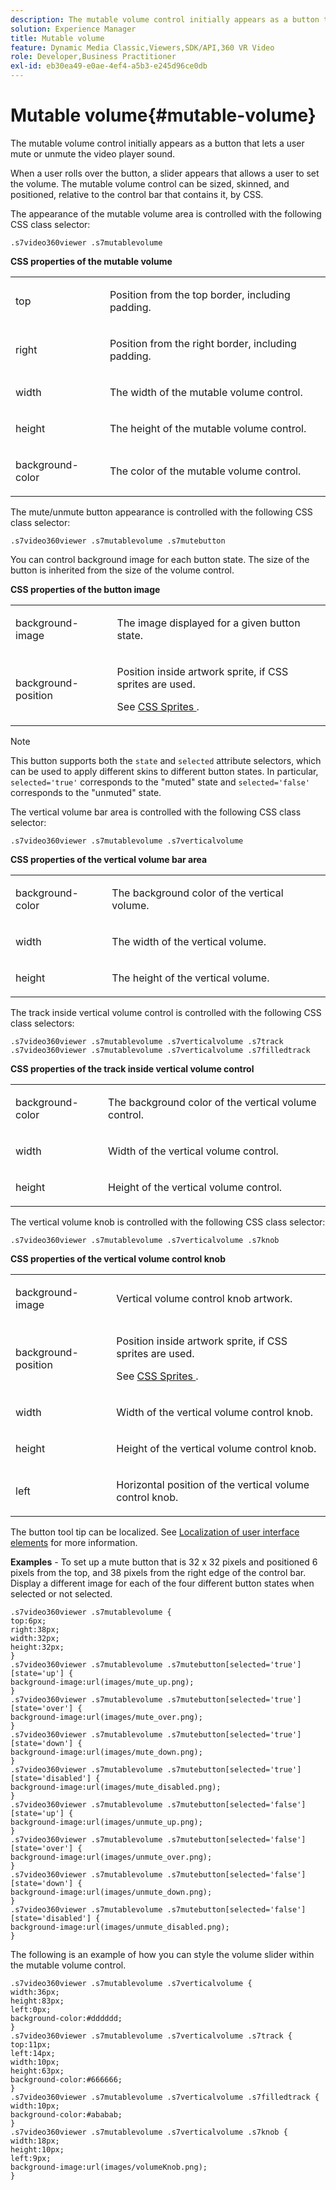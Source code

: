 ```yaml
---
description: The mutable volume control initially appears as a button that lets a user mute or unmute the video player sound.
solution: Experience Manager
title: Mutable volume
feature: Dynamic Media Classic,Viewers,SDK/API,360 VR Video
role: Developer,Business Practitioner
exl-id: eb30ea49-e0ae-4ef4-a5b3-e245d96ce0db
---
```

# Mutable volume{#mutable-volume}

The mutable volume control initially appears as a button that lets a user mute or unmute the video player sound.

<!--<a id="section_061E550C1C1D4DB2BD663A898895B38C"></a>-->

When a user rolls over the button, a slider appears that allows a user to set the volume. The mutable volume control can be sized, skinned, and positioned, relative to the control bar that contains it, by CSS.

The appearance of the mutable volume area is controlled with the following CSS class selector:

```
.s7video360viewer .s7mutablevolume
```

**CSS properties of the mutable volume**

<table id="table_C48C56E696304C9BAFEE71BA9EA9A174"> 
 <tbody> 
  <tr> 
   <td colname="col1"> <p> <span class="codeph"> top </span> </p> </td> 
   <td colname="col2"> <p> Position from the top border, including padding. </p> </td> 
  </tr> 
  <tr> 
   <td colname="col1"> <p> <span class="codeph"> right </span> </p> </td> 
   <td colname="col2"> <p> Position from the right border, including padding. </p> </td> 
  </tr> 
  <tr> 
   <td colname="col1"> <p> <span class="codeph"> width </span> </p> </td> 
   <td colname="col2"> <p> The width of the mutable volume control. </p> </td> 
  </tr> 
  <tr> 
   <td colname="col1"> <p> <span class="codeph"> height </span> </p> </td> 
   <td colname="col2"> <p>The height of the mutable volume control. </p> </td> 
  </tr> 
  <tr> 
   <td colname="col1"> <p> <span class="codeph"> background-color </span> </p> </td> 
   <td colname="col2"> <p> The color of the mutable volume control. </p> </td> 
  </tr> 
 </tbody> 
</table>

The mute/unmute button appearance is controlled with the following CSS class selector:

```
.s7video360viewer .s7mutablevolume .s7mutebutton
```

You can control background image for each button state. The size of the button is inherited from the size of the volume control.

**CSS properties of the button image**

<table id="table_46903DCACF314426B67783167ADF7715"> 
 <tbody> 
  <tr> 
   <td colname="col1"> <p> <span class="codeph"> background-image </span> </p> </td> 
   <td colname="col2"> <p> The image displayed for a given button state. </p> </td> 
  </tr> 
  <tr> 
   <td colname="col1"> <p> <span class="codeph"> background-position </span> </p> </td> 
   <td colname="col2"> <p> Position inside artwork sprite, if CSS sprites are used. </p> <p>See <a href="../../../c-html5-aem-asset-viewers/c-html5-aem-video360/c-html5-aem-video360-customizingviewer/c-html5-aem-video360-customizingviewer.md#section-9b6d8d601cb441d08214dada7bb4eddc" format="dita" scope="local"> CSS Sprites </a>. </p> </td> 
  </tr> 
 </tbody> 
</table>

>[!NOTE]
>
>This button supports both the `state` and `selected` attribute selectors, which can be used to apply different skins to different button states. In particular, `selected='true'` corresponds to the "muted" state and `selected='false'` corresponds to the "unmuted" state.

The vertical volume bar area is controlled with the following CSS class selector:

```
.s7video360viewer .s7mutablevolume .s7verticalvolume
```

**CSS properties of the vertical volume bar area**

<table id="table_966826FB81114362A8D81D1EED38D512"> 
 <tbody> 
  <tr> 
   <td colname="col1"> <p> <span class="codeph"> background-color </span> </p> </td> 
   <td colname="col2"> <p> The background color of the vertical volume. </p> </td> 
  </tr> 
  <tr> 
   <td colname="col1"> <p> <span class="codeph"> width </span> </p> </td> 
   <td colname="col2"> <p> The width of the vertical volume. </p> </td> 
  </tr> 
  <tr> 
   <td colname="col1"> <p> <span class="codeph"> height </span> </p> </td> 
   <td colname="col2"> <p> The height of the vertical volume. </p> </td> 
  </tr> 
 </tbody> 
</table>

The track inside vertical volume control is controlled with the following CSS class selectors:

```
.s7video360viewer .s7mutablevolume .s7verticalvolume .s7track 
.s7video360viewer .s7mutablevolume .s7verticalvolume .s7filledtrack
```

**CSS properties of the track inside vertical volume control**

<table id="table_21E9AD3FBC8C4437BA02E5CD1BF7E831"> 
 <tbody> 
  <tr> 
   <td colname="col1"> <p> <span class="codeph"> background-color </span> </p> </td> 
   <td colname="col2"> <p> The background color of the vertical volume control. </p> </td> 
  </tr> 
  <tr> 
   <td colname="col1"> <p> <span class="codeph"> width </span> </p> </td> 
   <td colname="col2"> <p>Width of the vertical volume control. </p> </td> 
  </tr> 
  <tr> 
   <td colname="col1"> <p> <span class="codeph"> height </span> </p> </td> 
   <td colname="col2"> <p>Height of the vertical volume control. </p> </td> 
  </tr> 
 </tbody> 
</table>

The vertical volume knob is controlled with the following CSS class selector:

```
.s7video360viewer .s7mutablevolume .s7verticalvolume .s7knob
```

**CSS properties of the vertical volume control knob**

<table id="table_709D64AF815341A5B50ED72CCB350F2E"> 
 <tbody> 
  <tr> 
   <td colname="col1"> <p> <span class="codeph"> background-image </span> </p> </td> 
   <td colname="col2"> <p> Vertical volume control knob artwork. </p> </td> 
  </tr> 
  <tr> 
   <td colname="col1"> <p> <span class="codeph"> background-position </span> </p> </td> 
   <td colname="col2"> <p> Position inside artwork sprite, if CSS sprites are used. </p> <p>See <a href="../../../c-html5-aem-asset-viewers/c-html5-aem-video360/c-html5-aem-video360-customizingviewer/c-html5-aem-video360-customizingviewer.md#section-9b6d8d601cb441d08214dada7bb4eddc" format="dita" scope="local"> CSS Sprites </a>. </p> </td> 
  </tr> 
  <tr> 
   <td colname="col1"> <p> <span class="codeph"> width </span> </p> </td> 
   <td colname="col2"> <p>Width of the vertical volume control knob. </p> </td> 
  </tr> 
  <tr> 
   <td colname="col1"> <p> <span class="codeph"> height </span> </p> </td> 
   <td colname="col2"> <p>Height of the vertical volume control knob. </p> </td> 
  </tr> 
  <tr> 
   <td colname="col1"> <p> <span class="codeph"> left </span> </p> </td> 
   <td colname="col2"> <p>Horizontal position of the vertical volume control knob. </p> </td> 
  </tr> 
 </tbody> 
</table>

The button tool tip can be localized. See [Localization of user interface elements](../../../c-html5-aem-asset-viewers/c-html5-aem-video360/c-html5-aem-video360-localization.md#concept-16262b8096474d6c9c018c3e99110dd1) for more information.

**Examples** - To set up a mute button that is 32 x 32 pixels and positioned 6 pixels from the top, and 38 pixels from the right edge of the control bar. Display a different image for each of the four different button states when selected or not selected.

```
.s7video360viewer .s7mutablevolume { 
top:6px; 
right:38px; 
width:32px; 
height:32px; 
} 
.s7video360viewer .s7mutablevolume .s7mutebutton[selected='true'][state='up'] { 
background-image:url(images/mute_up.png); 
} 
.s7video360viewer .s7mutablevolume .s7mutebutton[selected='true'][state='over'] { 
background-image:url(images/mute_over.png); 
} 
.s7video360viewer .s7mutablevolume .s7mutebutton[selected='true'][state='down'] { 
background-image:url(images/mute_down.png); 
} 
.s7video360viewer .s7mutablevolume .s7mutebutton[selected='true'][state='disabled'] { 
background-image:url(images/mute_disabled.png); 
} 
.s7video360viewer .s7mutablevolume .s7mutebutton[selected='false'][state='up'] { 
background-image:url(images/unmute_up.png); 
} 
.s7video360viewer .s7mutablevolume .s7mutebutton[selected='false'][state='over'] { 
background-image:url(images/unmute_over.png); 
} 
.s7video360viewer .s7mutablevolume .s7mutebutton[selected='false'][state='down'] { 
background-image:url(images/unmute_down.png); 
} 
.s7video360viewer .s7mutablevolume .s7mutebutton[selected='false'][state='disabled'] { 
background-image:url(images/unmute_disabled.png); 
}
```

The following is an example of how you can style the volume slider within the mutable volume control.

```
.s7video360viewer .s7mutablevolume .s7verticalvolume { 
width:36px; 
height:83px; 
left:0px; 
background-color:#dddddd; 
} 
.s7video360viewer .s7mutablevolume .s7verticalvolume .s7track { 
top:11px; 
left:14px; 
width:10px; 
height:63px; 
background-color:#666666; 
} 
.s7video360viewer .s7mutablevolume .s7verticalvolume .s7filledtrack { 
width:10px; 
background-color:#ababab; 
} 
.s7video360viewer .s7mutablevolume .s7verticalvolume .s7knob { 
width:18px; 
height:10px; 
left:9px; 
background-image:url(images/volumeKnob.png); 
}
```
